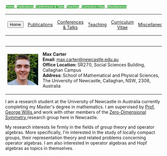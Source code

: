 <html>
<head>
<style>
.button {
  background-color: #4CAF50; /* Green */
  border: none;
  color: white;
  padding: 0px 0px;
  text-align: center;
  text-decoration: none;
  display: inline-block;
  font-size: 10px;
  margin: 4px 2px;
  cursor: pointer;
}

.button1 {
  background-color: green; 
  color: black; 
  border: 2px solid #4CAF50;
}

.button2 {
  background-color: white; 
  color: black; 
  border: 2px solid #008CBA;
}

.button3 {
  background-color: white; 
  color: black; 
  border: 2px solid #f44336;
}

.button4 {
  background-color: white;
  color: black;
  border: 2px solid #e7e7e7;
}

.button5 {
  background-color: white;
  color: black;
  border: 2px solid #555555;
}
</style>
</head>
<body>

<a href="https://max-carter-math.github.io/"> <button class="button button1"> Home </button> </a> 
<a href="./publications.html"> <button class="button button1"> Publications </button> </a>
<a href="./conf_talks.html"> <button class="button button1"> Conferences & Talks </button> </a> 
<a href="./teaching.html"> <button class="button button1"> Teaching </button> </a> 
<a href="./CV.pdf"> <button class="button button1"> Curriculum Vitae </button> </a> 
<a href="./other.html"> <button class="button button1"> Miscellaneous </button> </a> 

</body>
</html>

<table>

<td style="text-align: center; vertical-align: middle;">

<form action="https://max-carter-math.github.io">
    <input type="submit" value="Home" />
</form>

</td> 

<td style="text-align: center; vertical-align: middle;">

<a href="./publications.html"> Publications </a>

</td> 

<td style="text-align: center; vertical-align: middle;">

<a href="./conf_talks.html"> Conferences & Talks </a>

</td> 

<td style="text-align: center; vertical-align: middle;">

<a href="./teaching.html"> Teaching </a>

</td> 

<td style="text-align: center; vertical-align: middle;">

<a href="./CV.pdf"> Curriculum Vitae </a>

</td> 

<td style="text-align: center; vertical-align: middle;">

<a href="./other.html"> Miscellaneous </a>

</td> 

</table>

<table style="border-collapse: collapse; border: none; padding: 20px 0px 0px 0px">
  
<td style="border: 0px;"> 
    
<img src="./Headshot.jpeg" width="145"> 
    
</td> 
    
<td style="border: 0px;"> 
    
<b> Max Carter </b> <br/> <b> Email: </b> max.carter@newcastle.edu.au <br/> <b> Office Location:</b> SR270, Social Sciences Building, Callaghan Campus <br/> <b>Address:</b> School of Mathematical and Physical Sciences, <br/> The University of Newcastle, Callaghan, NSW, 2308, Australia

</td>

</table>
        
I am a research student at the University of Newcastle in Australia currently completing my Master's degree in mathematics. I am supervised by <a href="https://www.newcastle.edu.au/profile/george-willis#career"> Prof. George Willis </a> and work with other members of the <a href="https://zerodimensional.group/"> Zero-Dimensional Symmetry </a> research group here in Newcastle. 

My research interests lie firmly in the fields of group theory and operator algebras. More specifically, I'm interested in the study of locally compact groups, their representation theory and related problems concerning operator algebras. I am also interested in operator algebras and Hopf algebras as topics in themselves.

